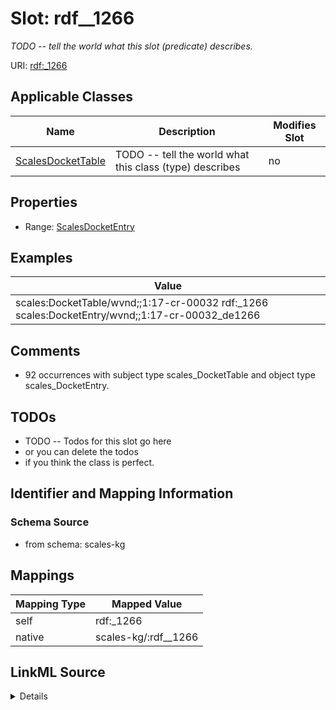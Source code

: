 

# Slot: rdf__1266


_TODO -- tell the world what this slot (predicate) describes._





URI: [rdf:_1266](http://www.w3.org/1999/02/22-rdf-syntax-ns#_1266)



<!-- no inheritance hierarchy -->





## Applicable Classes

| Name | Description | Modifies Slot |
| --- | --- | --- |
| [ScalesDocketTable](../classes/ScalesDocketTable.md) | TODO -- tell the world what this class (type) describes |  no  |







## Properties

* Range: [ScalesDocketEntry](../classes/ScalesDocketEntry.md)






## Examples

| Value |
| --- |
| scales:DocketTable/wvnd;;1:17-cr-00032 rdf:_1266 scales:DocketEntry/wvnd;;1:17-cr-00032_de1266 |

## Comments

* 92 occurrences with subject type scales_DocketTable and object type scales_DocketEntry.

## TODOs

* TODO -- Todos for this slot go here
* or you can delete the todos
* if you think the class is perfect.

## Identifier and Mapping Information







### Schema Source


* from schema: scales-kg




## Mappings

| Mapping Type | Mapped Value |
| ---  | ---  |
| self | rdf:_1266 |
| native | scales-kg/:rdf__1266 |




## LinkML Source

<details>
```yaml
name: rdf__1266
description: TODO -- tell the world what this slot (predicate) describes.
todos:
- TODO -- Todos for this slot go here
- or you can delete the todos
- if you think the class is perfect.
comments:
- 92 occurrences with subject type scales_DocketTable and object type scales_DocketEntry.
examples:
- value: scales:DocketTable/wvnd;;1:17-cr-00032 rdf:_1266 scales:DocketEntry/wvnd;;1:17-cr-00032_de1266
from_schema: scales-kg
rank: 1000
slot_uri: rdf:_1266
alias: rdf__1266
domain_of:
- scales_DocketTable
range: scales_DocketEntry

```
</details>